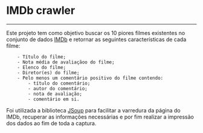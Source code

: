 # IMDb crawler
___
Este projeto tem como objetivo buscar os 10 piores filmes existentes no conjunto de dados [IMDb](https://www.imdb.com/chart/bottom) e 
retornar as seguintes características de cada filme:

        - Título do filme;
        - Nota média de avaliaçãoo do filme;
        - Elenco do filme;
        - Diretor(es) do filme;
        - Pelo menos um comentário positivo do filme contendo:
            - título do comentário;
            - autor do comentário; 
            - nota de avaliação;
            - comentário em si.

Foi utilizada a biblioteca [JSoup](https://jsoup.org) para facilitar a varredura da página do IMDb,
recuperar as informações necessárias e por fim realizar a impressão dos dados ao fim de toda a captura.